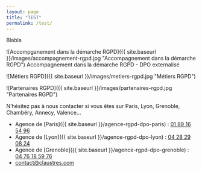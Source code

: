 ```yaml
---
layout: page
title: "TEST"
permalink: /test/
---
```


Blabla

<span>

![Accompganement dans la démarche RGPD]({{ site.baseurl }}/images/accompagnement-rgpd.jpg "Accompagnement dans la démarche RGPD")
Accompagnement dans la démarche RGPD - DPO externalisé

![Métiers RGPD]({{ site.baseurl }}/images/metiers-rgpd.jpg "Métiers RGPD")


![Partenaires RGPD]({{ site.baseurl }}/images/partenaires-rgpd.jpg "Partenaires RGPD")

</span>

N’hésitez pas à nous contacter si vous êtes sur Paris, Lyon, Grenoble, Chambéry, Annecy, Valence…
* Agence de [Paris]({{ site.baseurl }}/agence-rgpd-dpo-paris) : [01 89 16 54 96](tel:+33189165496)
* Agence de [Lyon]({{ site.baseurl }}/agence-rgpd-dpo-lyon) : [04 28 29 08 24](tel:+33428290824)
* Agence de [Grenoble]({{ site.baseurl }}/agence-rgpd-dpo-grenoble) : [04 76 18 59 76](tel:+33476185976)
* [contact@claustres.com](mailto:contact@claustres.com)
